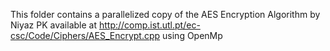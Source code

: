 This folder contains a parallelized copy of the AES Encryption Algorithm by Niyaz PK
available at http://comp.ist.utl.pt/ec-csc/Code/Ciphers/AES_Encrypt.cpp
using OpenMp
